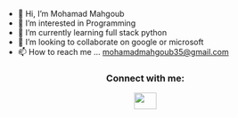 - 👋 Hi, I’m Mohamad Mahgoub
- 👀 I’m interested in Programming
- 🌱 I’m currently learning full stack python
- 💞️ I’m looking to collaborate on google or microsoft
- 📫 How to reach me ... mohamadmahgoub35@gmail.com

<h3 align="center">Connect with me:</h3>
<p align="center">
<a href="https://www.linkedin.com/in/mohamad-mahgoub-4081b6141/" target="blank"><img align="center" src="https://cdn.jsdelivr.net/npm/simple-icons@3.0.1/icons/linkedin.svg" alt="" height="30" width="40" /></a></p>
<!---
Mohamadmahgoub910/Mohamadmahgoub910 is a ✨ special ✨ repository because its `README.md` (this file) appears on your GitHub profile.
You can click the Preview link to take a look at your changes.
--->

